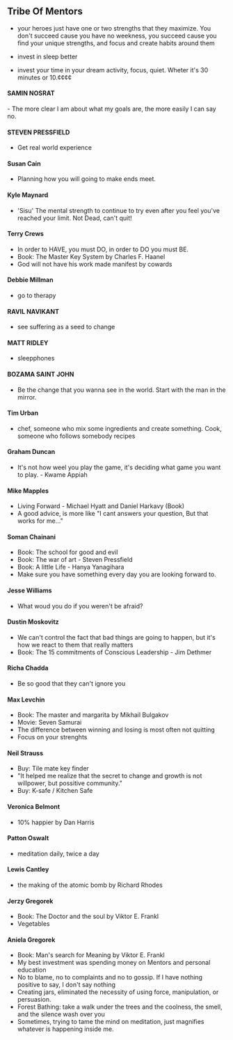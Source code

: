 ## Tribe Of Mentors

- your heroes just have one or two strengths that they maximize. You don't succeed cause you have no weekness, you succeed cause you find your unique strengths, and focus and create habits around them

- invest in sleep better

- invest your time in your dream activity, focus, quiet. Wheter it's 30 minutes or 10.¢¢¢¢

#### SAMIN NOSRAT
- The more clear I am about what my goals are, the more easily I can say no.

#### STEVEN PRESSFIELD
- Get real world experience

#### Susan Cain
- Planning how you will going to make ends meet.

#### Kyle Maynard
- 'Sisu' The mental strength to continue to try even after you feel you've reached your limit. Not Dead, can't quit!

#### Terry Crews
- In order to HAVE, you must DO, in order to DO you must BE.
- Book: The Master Key System by Charles F. Haanel
- God will not have his work made manifest by cowards

#### Debbie Millman
- go to therapy

#### RAVIL NAVIKANT
- see suffering as a seed to change

#### MATT RIDLEY
- sleepphones

#### BOZAMA SAINT JOHN
- Be the change that you wanna see in the world. Start with the man in the mirror.

#### Tim Urban
- chef, someone who mix some ingredients and create something. Cook, someone who follows somebody recipes

#### Graham Duncan
- It's not how weel you play the game, it's deciding what game you want to play. - Kwame Appiah

#### Mike Mapples
- Living Forward - Michael Hyatt and Daniel Harkavy (Book)
- A good advice, is more like "I cant answers your question, But that works for me..."

#### Soman Chainani
- Book: The school for good and evil
- Book: The war of art - Steven Pressfield
- Book: A little Life - Hanya Yanagihara
- Make sure you have something every day you are looking forward to.

#### Jesse Williams
- What woud you do if you weren't be afraid?

#### Dustin Moskovitz
- We can't control the fact that bad things are going to happen, but it's how we react to them that really matters
- Book: The 15 commitments of Conscious Leadership - Jim Dethmer

#### Richa Chadda
- Be so good that they can't ignore you

#### Max Levchin
- Book: The master and margarita by Mikhail Bulgakov
- Movie: Seven Samurai
- The difference between winning and losing is most often not quitting
- Focus on your strenghts

#### Neil Strauss
- Buy: Tile mate key finder
- "It helped me realize that the secret to change and growth is not willpower, but possitive community."
- Buy: K-safe / Kitchen Safe

#### Veronica Belmont 
- 10% happier by Dan Harris

#### Patton Oswalt
- meditation daily,  twice a day

#### Lewis Cantley
- the making of the atomic bomb by Richard Rhodes

#### Jerzy Gregorek
- Book: The Doctor and the soul by Viktor E. Frankl
- Vegetables

#### Aniela Gregorek
- Book: Man's search for Meaning by Viktor E. Frankl
- My best investment was spending money on Mentors and personal education
- No to blame, no to complaints and no to gossip. If I have nothing positive to say, I don't say nothing
- Creating jars, eliminated the necessity of using force, manipulation, or persuasion.
- Forest Bathing: take a walk under the trees and the coolness, the smell, and the silence wash over you
- Sometimes, trying to tame the mind on meditation, just magnifies whatever is happening inside me.


